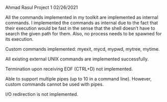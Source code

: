 Ahmad Rasul
Project 1
02/26/2021

All the commands implemented in my toolkit are implemented as internal commands. I implemented the
commands as internal due to the fact that their execution would be fast in the sense that the shell
doesn’t have to search the given path for them. Also, no process needs to be spawned for its execution.

Custom commands implemented:
  myexit,
  mycd,
  mypwd,
  mytree,
  mytime.
  
All existing external UNIX commands are implemented successfully.

Termination upon receiving EOF (CTRL+D) not implemented.

Able to support multiple pipes (up to 10 in a command line). However, custom commands cannot be used with pipes.

I/O redirection is not implemented.
